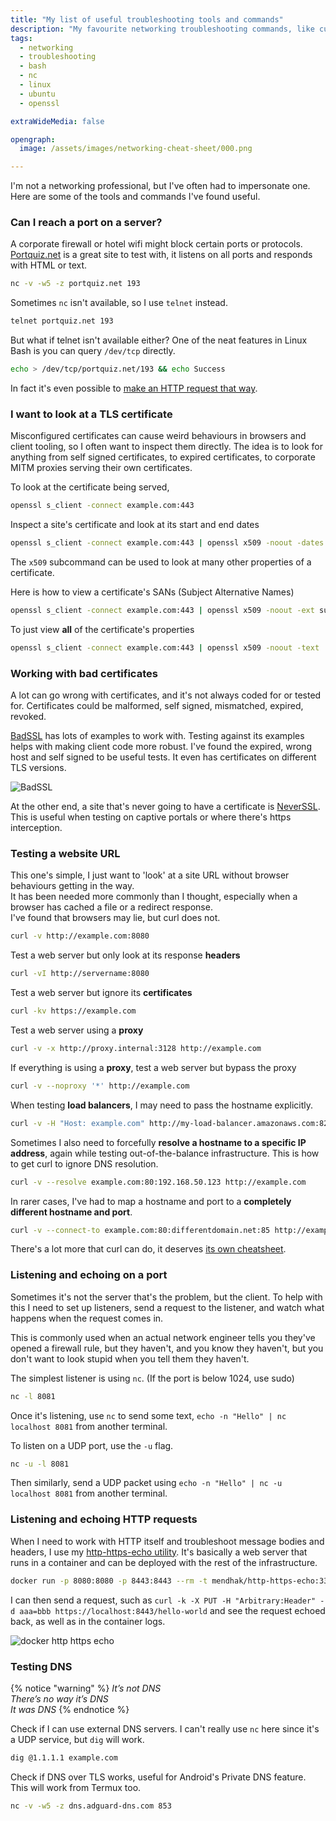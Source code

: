 ```yaml
---
title: "My list of useful troubleshooting tools and commands"
description: "My favourite networking troubleshooting commands, like curl, nc, dig, openssl, etc."
tags:
  - networking
  - troubleshooting
  - bash
  - nc
  - linux
  - ubuntu
  - openssl

extraWideMedia: false

opengraph:
  image: /assets/images/networking-cheat-sheet/000.png

---
```


I'm not a networking professional, but I've often had to impersonate one. Here are some of the tools and commands I've found useful.  

### Can I reach a port on a server?

A corporate firewall or hotel wifi might block certain ports or protocols. [Portquiz.net](http://portquiz.net/) is a great site to test with, it listens on all ports and responds with HTML or text.  

```bash 
nc -v -w5 -z portquiz.net 193
```

Sometimes `nc` isn't available, so I use `telnet` instead. 

```bash
telnet portquiz.net 193
```

But what if telnet isn't available either? One of the neat features in Linux Bash is you can query `/dev/tcp` directly. 

```bash
echo > /dev/tcp/portquiz.net/193 && echo Success
```

In fact it's even possible to [make an HTTP request that way](https://unix.stackexchange.com/a/83927).

### I want to look at a TLS certificate

Misconfigured certificates can cause weird behaviours in browsers and client tooling, so I often want to inspect them directly. The idea is to look for anything from self signed certificates, to expired certificates, to corporate MITM proxies serving their own certificates.  

To look at the certificate being served, 

```bash
openssl s_client -connect example.com:443
```

Inspect a site's certificate and look at its start and end dates

```bash
openssl s_client -connect example.com:443 | openssl x509 -noout -dates
```

The `x509` subcommand can be used to look at many other properties of a certificate.  

Here is how to view a certificate's SANs (Subject Alternative Names)

```bash
openssl s_client -connect example.com:443 | openssl x509 -noout -ext subjectAltName
```

To just view **all** of the certificate's properties

```bash
openssl s_client -connect example.com:443 | openssl x509 -noout -text
```

### Working with bad certificates

A lot can go wrong with certificates, and it's not always coded for or tested for. Certificates could be malformed, self signed, mismatched, expired, revoked.

[BadSSL](https://badssl.com/) has lots of examples to work with. Testing against its examples helps with making client code more robust. I've found the expired, wrong host and self signed to be useful tests. It even has certificates on different TLS versions.  

![BadSSL](/assets/images/networking-cheat-sheet/001.png)

At the other end, a site that's never going to have a certificate is [NeverSSL](https://neverssl.com). This is useful when testing on captive portals or where there's https interception. 

### Testing a website URL

This one's simple, I just want to 'look' at a site URL without browser behaviours getting in the way.  
It has been needed more commonly than I thought, especially when a browser has cached a file or a redirect response.   
I've found that browsers may lie, but curl does not.  

```bash
curl -v http://example.com:8080
```

Test a web server but only look at its response **headers**

```bash
curl -vI http://servername:8080
```

Test a web server but ignore its **certificates**

```bash
curl -kv https://example.com
```

Test a web server using a **proxy**

```bash
curl -v -x http://proxy.internal:3128 http://example.com
```

If everything is using a **proxy**, test a web server but bypass the proxy

```bash
curl -v --noproxy '*' http://example.com
```

When testing **load balancers**, I may need to pass the hostname explicitly. 

```bash
curl -v -H "Host: example.com" http://my-load-balancer.amazonaws.com:8293
```

Sometimes I also need to forcefully **resolve a hostname to a specific IP address**, again while testing out-of-the-balance infrastructure. This is how to get curl to ignore DNS resolution.  

```bash
curl -v --resolve example.com:80:192.168.50.123 http://example.com
```

In rarer cases, I've had to map a hostname and port to a **completely different hostname and port**. 

```bash
curl -v --connect-to example.com:80:differentdomain.net:85 http://example.com 
```


There's a lot more that curl can do, it deserves [its own cheatsheet](https://quickref.me/curl.html).


### Listening and echoing on a port

Sometimes it's not the server that's the problem, but the client. To help with this I need to set up listeners, send a request to the listener, and watch what happens when the request comes in.  

This is commonly used when an actual network engineer tells you they've opened a firewall rule, but they haven't, and you know they haven't, but you don't want to look stupid when you tell them they haven't.  

The simplest listener is using `nc`. (If the port is below 1024, use sudo)

```bash
nc -l 8081
```

Once it's listening, use `nc` to send some text, `echo -n "Hello" | nc localhost 8081` from another terminal.   

To listen on a UDP port, use the `-u` flag.  

```bash
nc -u -l 8081
```

Then similarly, send a UDP packet using `echo -n "Hello" | nc -u localhost 8081` from another terminal.

### Listening and echoing HTTP requests

When I need to work with HTTP itself and troubleshoot message bodies and headers, I use my [http-https-echo utility](https://github.com/mendhak/docker-http-https-echo). It's basically a web server that runs in a container and can be deployed with the rest of the infrastructure.  

```bash
docker run -p 8080:8080 -p 8443:8443 --rm -t mendhak/http-https-echo:33
```

I can then send a request, such as `curl -k -X PUT -H "Arbitrary:Header" -d aaa=bbb https://localhost:8443/hello-world` and see the request echoed back, as well as in the container logs.  

![docker http https echo](/assets/images/docker-http-https-echo/003.png)


### Testing DNS

{% notice "warning" %}
*It’s not DNS  
There’s no way it’s DNS  
It was DNS*
{% endnotice %}


Check if I can use external DNS servers. I can't really use `nc` here since it's a UDP service, but `dig` will work.  

```bash
dig @1.1.1.1 example.com
```

Check if DNS over TLS works, useful for Android's Private DNS feature. This will work from Termux too. 

```bash
nc -v -w5 -z dns.adguard-dns.com 853
```

